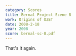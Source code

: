 ```yaml
---
category: Scores
title: Bernal Project Scene 8
work: Origins of OZET
date: 2008-2-18
year: 2008
score: bernal-sc-8.pdf
---
```


That's it again.
